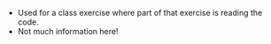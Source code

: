 - Used for a class exercise where part of that exercise is reading the code.
- Not much information here!
